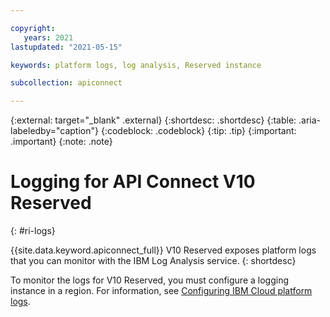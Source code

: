 ```yaml
---

copyright:
   years: 2021
lastupdated: "2021-05-15"

keywords: platform logs, log analysis, Reserved instance

subcollection: apiconnect

---
```


{:external: target="_blank" .external} 
{:shortdesc: .shortdesc}
{:table: .aria-labeledby="caption"}
{:codeblock: .codeblock}
{:tip: .tip}
{:important: .important}
{:note: .note}

# Logging for API Connect V10 Reserved 
{: #ri-logs}

{{site.data.keyword.apiconnect_full}} V10 Reserved exposes platform logs that you can monitor with the IBM Log Analysis service.
{: shortdesc}

To monitor the logs for V10 Reserved, you must configure a logging instance in a region. For information, see [Configuring IBM Cloud platform logs](/docs/log-analysis?topic=log-analysis-config_svc_logs). 
